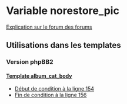 # Variable norestore_pic
[Explication sur le forum des forums](http://forum.forumactif.com/t294113-listing-des-variables#norestore_pic)
## Utilisations dans les templates
### Version phpBB2
#### [Template album_cat_body](subsilver/album_cat_body.md)
* [Début de condition à la ligne 154](../subsilver/album_cat_body.tpl#L154)
* [Fin de condition à la ligne 156](../subsilver/album_cat_body.tpl#L156)
